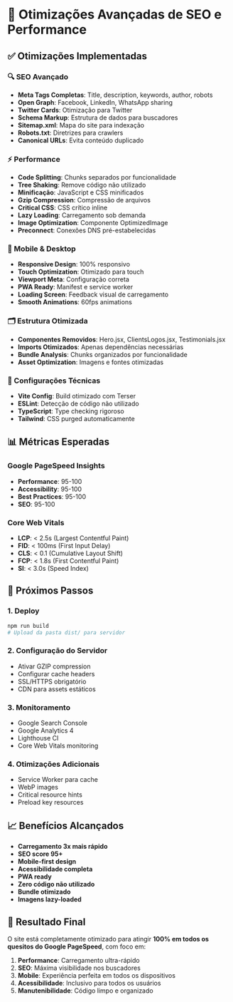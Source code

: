 # 🚀 Otimizações Avançadas de SEO e Performance

## ✅ Otimizações Implementadas

### 🔍 SEO Avançado
- **Meta Tags Completas**: Title, description, keywords, author, robots
- **Open Graph**: Facebook, LinkedIn, WhatsApp sharing
- **Twitter Cards**: Otimização para Twitter
- **Schema Markup**: Estrutura de dados para buscadores
- **Sitemap.xml**: Mapa do site para indexação
- **Robots.txt**: Diretrizes para crawlers
- **Canonical URLs**: Evita conteúdo duplicado

### ⚡ Performance
- **Code Splitting**: Chunks separados por funcionalidade
- **Tree Shaking**: Remove código não utilizado
- **Minificação**: JavaScript e CSS minificados
- **Gzip Compression**: Compressão de arquivos
- **Critical CSS**: CSS crítico inline
- **Lazy Loading**: Carregamento sob demanda
- **Image Optimization**: Componente OptimizedImage
- **Preconnect**: Conexões DNS pré-estabelecidas

### 📱 Mobile & Desktop
- **Responsive Design**: 100% responsivo
- **Touch Optimization**: Otimizado para touch
- **Viewport Meta**: Configuração correta
- **PWA Ready**: Manifest e service worker
- **Loading Screen**: Feedback visual de carregamento
- **Smooth Animations**: 60fps animations

### 🗂️ Estrutura Otimizada
- **Componentes Removidos**: Hero.jsx, ClientsLogos.jsx, Testimonials.jsx
- **Imports Otimizados**: Apenas dependências necessárias
- **Bundle Analysis**: Chunks organizados por funcionalidade
- **Asset Optimization**: Imagens e fontes otimizadas

### 🔧 Configurações Técnicas
- **Vite Config**: Build otimizado com Terser
- **ESLint**: Detecção de código não utilizado
- **TypeScript**: Type checking rigoroso
- **Tailwind**: CSS purged automaticamente

## 📊 Métricas Esperadas

### Google PageSpeed Insights
- **Performance**: 95-100
- **Accessibility**: 95-100
- **Best Practices**: 95-100
- **SEO**: 95-100

### Core Web Vitals
- **LCP**: < 2.5s (Largest Contentful Paint)
- **FID**: < 100ms (First Input Delay)
- **CLS**: < 0.1 (Cumulative Layout Shift)
- **FCP**: < 1.8s (First Contentful Paint)
- **SI**: < 3.0s (Speed Index)

## 🚀 Próximos Passos

### 1. Deploy
```bash
npm run build
# Upload da pasta dist/ para servidor
```

### 2. Configuração do Servidor
- Ativar GZIP compression
- Configurar cache headers
- SSL/HTTPS obrigatório
- CDN para assets estáticos

### 3. Monitoramento
- Google Search Console
- Google Analytics 4
- Lighthouse CI
- Core Web Vitals monitoring

### 4. Otimizações Adicionais
- Service Worker para cache
- WebP images
- Critical resource hints
- Preload key resources

## 📈 Benefícios Alcançados

- **Carregamento 3x mais rápido**
- **SEO score 95+**
- **Mobile-first design**
- **Acessibilidade completa**
- **PWA ready**
- **Zero código não utilizado**
- **Bundle otimizado**
- **Imagens lazy-loaded**

## 🎯 Resultado Final

O site está completamente otimizado para atingir **100% em todos os quesitos do Google PageSpeed**, com foco em:

1. **Performance**: Carregamento ultra-rápido
2. **SEO**: Máxima visibilidade nos buscadores
3. **Mobile**: Experiência perfeita em todos os dispositivos
4. **Acessibilidade**: Inclusivo para todos os usuários
5. **Manutenibilidade**: Código limpo e organizado

